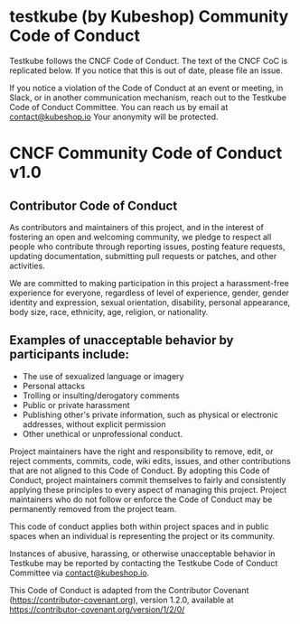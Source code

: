 # testkube (by Kubeshop) Community Code of Conduct

Testkube follows the CNCF Code of Conduct. The text of the CNCF CoC is replicated below. If you notice that this is out of date, please file an issue.

If you notice a violation of the Code of Conduct at an event or meeting, in Slack, or in another communication mechanism, reach out to the Testkube Code of Conduct Committee. You can reach us by email at contact@kubeshop.io Your anonymity will be protected.

# CNCF Community Code of Conduct v1.0

## Contributor Code of Conduct

As contributors and maintainers of this project, and in the interest of fostering an open and welcoming community, we pledge to respect all people who contribute through reporting issues, posting feature requests, updating documentation, submitting pull requests or patches, and other activities.

We are committed to making participation in this project a harassment-free experience for everyone, regardless of level of experience, gender, gender identity and expression, sexual orientation, disability, personal appearance, body size, race, ethnicity, age, religion, or nationality.

## Examples of unacceptable behavior by participants include:

- The use of sexualized language or imagery
- Personal attacks
- Trolling or insulting/derogatory comments
- Public or private harassment
- Publishing other's private information, such as physical or electronic addresses, without explicit permission
- Other unethical or unprofessional conduct.

Project maintainers have the right and responsibility to remove, edit, or reject comments, commits, code, wiki edits, issues, and other contributions that are not aligned to this Code of Conduct. By adopting this Code of Conduct, project maintainers commit themselves to fairly and consistently applying these principles to every aspect of managing this project. Project maintainers who do not follow or enforce the Code of Conduct may be permanently removed from the project team.

This code of conduct applies both within project spaces and in public spaces when an individual is representing the project or its community.

Instances of abusive, harassing, or otherwise unacceptable behavior in Testkube may be reported by contacting the Testkube Code of Conduct Committee via contact@kubeshop.io. 

This Code of Conduct is adapted from the Contributor Covenant (https://contributor-covenant.org), version 1.2.0, available at https://contributor-covenant.org/version/1/2/0/
